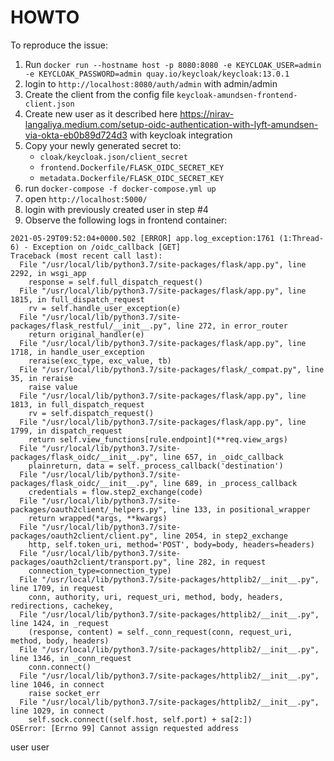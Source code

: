 # HOWTO

To reproduce the issue:
1. Run `docker run --hostname host -p 8080:8080 -e KEYCLOAK_USER=admin -e KEYCLOAK_PASSWORD=admin quay.io/keycloak/keycloak:13.0.1`
2. login to `http://localhost:8080/auth/admin` with admin/admin
3. Create the client from the config file `keycloak-amundsen-frontend-client.json`
4. Create new user as it described here https://nirav-langaliya.medium.com/setup-oidc-authentication-with-lyft-amundsen-via-okta-eb0b89d724d3
with keycloak integration
5. Copy your newly generated secret to:
   - `cloak/keycloak.json/client_secret`
   - `frontend.Dockerfile/FLASK_OIDC_SECRET_KEY`
   - `metadata.Dockerfile/FLASK_OIDC_SECRET_KEY`
6. run `docker-compose -f docker-compose.yml up`
7. open `http://localhost:5000/`
8. login with previously created user in step #4
9. Observe the following logs in frontend container:
```log
2021-05-29T09:52:04+0000.502 [ERROR] app.log_exception:1761 (1:Thread-6) - Exception on /oidc_callback [GET]
Traceback (most recent call last):
  File "/usr/local/lib/python3.7/site-packages/flask/app.py", line 2292, in wsgi_app
    response = self.full_dispatch_request()
  File "/usr/local/lib/python3.7/site-packages/flask/app.py", line 1815, in full_dispatch_request
    rv = self.handle_user_exception(e)
  File "/usr/local/lib/python3.7/site-packages/flask_restful/__init__.py", line 272, in error_router
    return original_handler(e)
  File "/usr/local/lib/python3.7/site-packages/flask/app.py", line 1718, in handle_user_exception
    reraise(exc_type, exc_value, tb)
  File "/usr/local/lib/python3.7/site-packages/flask/_compat.py", line 35, in reraise
    raise value
  File "/usr/local/lib/python3.7/site-packages/flask/app.py", line 1813, in full_dispatch_request
    rv = self.dispatch_request()
  File "/usr/local/lib/python3.7/site-packages/flask/app.py", line 1799, in dispatch_request
    return self.view_functions[rule.endpoint](**req.view_args)
  File "/usr/local/lib/python3.7/site-packages/flask_oidc/__init__.py", line 657, in _oidc_callback
    plainreturn, data = self._process_callback('destination')
  File "/usr/local/lib/python3.7/site-packages/flask_oidc/__init__.py", line 689, in _process_callback
    credentials = flow.step2_exchange(code)
  File "/usr/local/lib/python3.7/site-packages/oauth2client/_helpers.py", line 133, in positional_wrapper
    return wrapped(*args, **kwargs)
  File "/usr/local/lib/python3.7/site-packages/oauth2client/client.py", line 2054, in step2_exchange
    http, self.token_uri, method='POST', body=body, headers=headers)
  File "/usr/local/lib/python3.7/site-packages/oauth2client/transport.py", line 282, in request
    connection_type=connection_type)
  File "/usr/local/lib/python3.7/site-packages/httplib2/__init__.py", line 1709, in request
    conn, authority, uri, request_uri, method, body, headers, redirections, cachekey,
  File "/usr/local/lib/python3.7/site-packages/httplib2/__init__.py", line 1424, in _request
    (response, content) = self._conn_request(conn, request_uri, method, body, headers)
  File "/usr/local/lib/python3.7/site-packages/httplib2/__init__.py", line 1346, in _conn_request
    conn.connect()
  File "/usr/local/lib/python3.7/site-packages/httplib2/__init__.py", line 1046, in connect
    raise socket_err
  File "/usr/local/lib/python3.7/site-packages/httplib2/__init__.py", line 1029, in connect
    self.sock.connect((self.host, self.port) + sa[2:])
OSError: [Errno 99] Cannot assign requested address
```

user
user